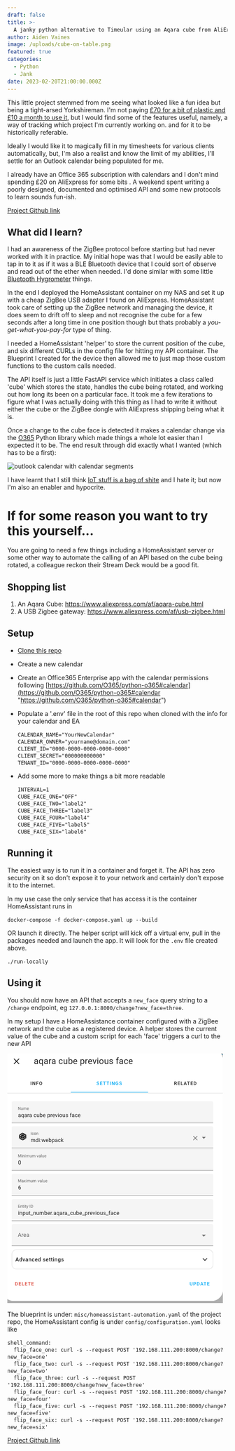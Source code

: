 ```yaml
---
draft: false
title: >-
  A janky python alternative to Timeular using an Aqara cube from AliExpress
author: Aiden Vaines
image: /uploads/cube-on-table.png
featured: true
categories:
  - Python
  - Jank
date: 2023-02-20T21:00:00.000Z
---
```


This little project stemmed from me seeing what looked like a fun idea but being a tight-arsed Yorkshireman. I'm not paying [£70 for a bit of plastic and £10 a month to use it](https://timeular.com), but I would find some of the features useful, namely, a way of tracking which project I'm currently working on. and for it to be historically referable.

Ideally I would like it to magically fill in my timesheets for various clients automatically, but, I'm also a realist and know the limit of my abilities, I'll settle for an Outlook calendar being populated for me.

I already have an Office 365 subscription with calendars and I don't mind spending £20 on AliExpress for some bits . A weekend spent writing a poorly designed, documented and optimised API and some new protocols to learn sounds fun-ish.

[Project Github link](https://github.com/avaines/timesheet-cube)

## What did I learn?

I had an awareness of the ZigBee protocol before starting but had never worked with it in practice. My initial hope was that I would be easily able to tap in to it as if it was a BLE Bluetooth device that I could sort of observe and read out of the ether when needed. I'd done similar with some little [Bluetooth Hygrometer](https://github.com/avaines/hygrometer-reporter) things.

In the end I deployed the HomeAssistant container on my NAS and set it up with a cheap ZigBee USB adapter I found on AliExpress. HomeAssistant took care of setting up the ZigBee network and managing the device, it does seem to drift off to sleep and not recognise the cube for a few seconds after a long time in one position though but thats probably a _you-get-what-you-pay-for_ type of thing.

I needed a HomeAssistant 'helper' to store the current position of the cube, and six different CURLs in the config file for hitting my API container. The Blueprint I created for the device then allowed me to just map those custom functions to the custom calls needed.

The API itself is just a little FastAPI service which initiates a class called 'cube' which stores the state, handles the cube being rotated, and working out how long its been on a particular face. It took me a few iterations to figure what I was actually doing with this thing as I had to write it without either the cube or the ZigBee dongle with AliExpress shipping being what it is.

Once a change to the cube face is detected it makes a calendar change via the [O365](https://github.com/O365/python-o365 "Python O365 library") Python library which made things a whole lot easier than I expected it to be. The end result through did exactly what I wanted (which has to be a first):

![outlook calendar with calendar segments](/uploads/time-cube-calendar.png "its alive")

I have learnt that I still think [IoT stuff is a bag of shite](https://twitter.com/internetofshit) and I hate it; but now I'm also an enabler and hypocrite.

# If for some reason you want to try this yourself...

You are going to need a few things including a HomeAssistant server or some other way to automate the calling of an API based on the cube being rotated, a colleague reckon their Stream Deck would be a good fit.

## Shopping list

1. An Aqara Cube: https://www.aliexpress.com/af/aqara-cube.html
2. A USB Zigbee gateway: https://www.aliexpress.com/af/usb-zigbee.html

## Setup

* [Clone this repo](https://github.com/avaines/timesheet-cube)
* Create a new calendar
* Create an Office365 Enterprise app with the calendar permissions following [https://github.com/O365/python-o365#calendar](https://github.com/O365/python-o365#calendar "https://github.com/O365/python-o365#calendar")
* Populate a '.env' file in the root of this repo when cloned with the info for your calendar and EA

      CALENDAR_NAME="YourNewCalendar"
      CALENDAR_OWNER="yourname@domain.com"
      CLIENT_ID="0000-0000-0000-0000-0000"
      CLIENT_SECRET="000000000000"
      TENANT_ID="0000-0000-0000-0000-0000"
* Add some more to make things a bit more readable

      INTERVAL=1
      CUBE_FACE_ONE="OFF"
      CUBE_FACE_TWO="label2"
      CUBE_FACE_THREE="label3"
      CUBE_FACE_FOUR="label4"
      CUBE_FACE_FIVE="label5"
      CUBE_FACE_SIX="label6"

## Running it

The easiest way is to run it in a container and forget it. The API has zero security on it so don't expose it to your network and certainly don't expose it to the internet.

In my use case the only service that has access it is the container HomeAssistant runs in

    docker-compose -f docker-compose.yaml up --build

OR launch it directly. The helper script will kick off a virtual env, pull in the packages needed and launch the app. It will look for the `.env` file created above.

    ./run-locally

## Using it

You should now have an API that accepts a `new_face` query string to a `/change` endpoint, eg `127.0.0.1:8000/change?new_face=three`.

In my setup I have a HomeAssistance container configured with a ZigBee network and the cube as a registered device. A helper stores the current value of the cube and a custom script for each 'face' triggers a curl to the new API

![](https://github.com/avaines/timesheet-cube/blob/main/misc/homeassistant-helper.png "Home Assistant helper config")

The blueprint is under: `misc/homeassistant-automation.yaml` of the project repo, the HomeAssistant config is under `config/configuration.yaml` looks like

    shell_command:
      flip_face_one: curl -s --request POST '192.168.111.200:8000/change?new_face=one'
      flip_face_two: curl -s --request POST '192.168.111.200:8000/change?new_face=two'
      flip_face_three: curl -s --request POST '192.168.111.200:8000/change?new_face=three'
      flip_face_four: curl -s --request POST '192.168.111.200:8000/change?new_face=four'
      flip_face_five: curl -s --request POST '192.168.111.200:8000/change?new_face=five'
      flip_face_six: curl -s --request POST '192.168.111.200:8000/change?new_face=six'

[Project Github link](https://github.com/avaines/timesheet-cube)
